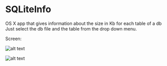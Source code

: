 # SQLiteInfo
OS X app that gives information about the size in Kb for each table of a db
Just select the db file and the table from the drop down menu.

Screen:

![alt text](https://s3.amazonaws.com/cocoacontrols_production/uploads/control_image/image/6379/Schermata_2015-05-09_alle_18.43.42.png "Screen")

![alt text](https://s3.amazonaws.com/cocoacontrols_production/uploads/control_image/image/6378/Schermata_2015-05-09_alle_18.43.53.png "Screen")

